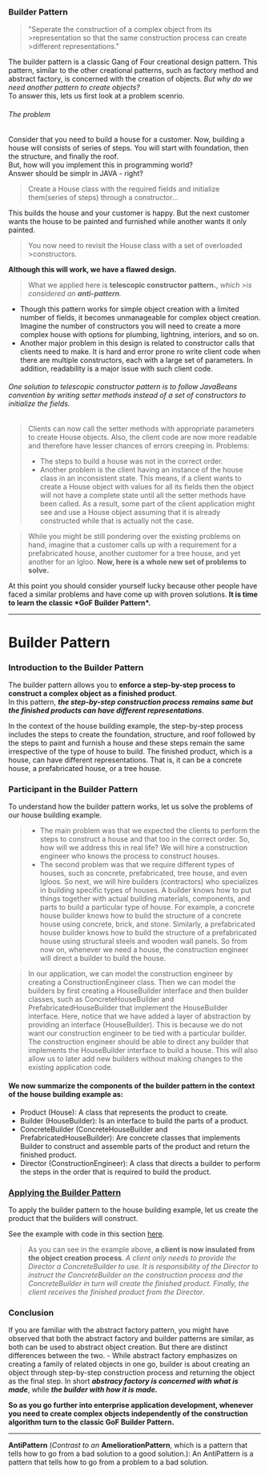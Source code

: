 ### Builder Pattern

> "Seperate the construction of a complex object from its >representation so that the same construction process can create >different representations."

The builder pattern is a classic Gang of Four creational design pattern. This pattern, similar to the other creational patterns, such as factory method and abstract factory, is concerned with the creation of objects. _But why do we need another pattern to create objects?_  
To answer this, lets us first look at a problem scenrio.

###### The problem

Consider that you need to build a house for a customer. Now, building a house will consists of series of steps. You will start with foundation, then the structure, and finally the roof.  
But, how will you implement this in programming world?  
Answer should be simplr in JAVA - right?

> Create a House class with the required fields and initialize them(series of steps) through a constructor...

This builds the house and your customer is happy. But the next customer wants the house to be painted and furnished while another wants it only painted.

> You now need to revisit the House class with a set of overloaded >constructors.

**Although this will work, we have a flawed design.**

> What we applied here is **telescopic constructor pattern.**, _which >is considered an ***anti-pattern***._

- Though this pattern works for simple object creation with a limited number of fields, it becomes unmanageable for complex object creation. Imagine the number of constructors you will need to create a more complex house with options for plumbing, lightning, interiors, and so on.
- Another major problem in this design is related to constructor calls that clients need to make. It is hard and error prone ro write client code when there are multiple constructors, each with a large set of parameters. In addition, readability is a major issue with such client code.

###### One solution to telescopic constructor pattern is to follow JavaBeans convention by writing setter methods instead of a set of constructors to initialize the fields.

> Clients can now call the setter methods with appropriate parameters to create House objects. Also, the client code are now more readable and therefore have lesser chances of errors creeping in.
> Problems:
>
> - The steps to build a house was not in the correct order.
> - Another problem is the client having an instance of the house class in an inconsistent state. This means, if a client wants to create a House object with values for all its fields then the object will not have a complete state until all the setter methods have been called. As a result, some part of the client application might see and use a House object assuming that it is already constructed while that is actually not the case.

> While you might be still pondering over the existing problems on hand, imagine that a customer calls up with a requirement for a prefabricated house, another customer for a tree house, and yet another for an Igloo. **Now, here is a whole new set of problems to solve.**

At this point you should consider yourself lucky because other people have faced a similar problems and have come up with proven solutions.
**It is time to learn the classic \***GoF Builder Pattern**\*.**

---

# Builder Pattern

### Introduction to the Builder Pattern

The builder pattern allows you to **enforce a step-by-step process to construct a complex object as a finished product**.  
In this pattern, **_the step-by-step construction process remains same but the finished products can have different representations_**.

In the context of the house building example, the step-by-step process includes the steps to create the foundation, structure, and roof followed by the steps to paint and furnish a house and these steps remain the same irrespective of the type of house to build. The finished product, which is a house, can have different representations. That is, it can be a concrete house, a prefabricated house, or a tree house.

### Participant in the Builder Pattern

To understand how the builder pattern works, let us solve the problems of our house building example.

> - The main problem was that we expected the clients to perform the steps to construct a house and that too in the correct order. So, how will we address this in real life? We will hire a construction engineer who knows the process to construct houses.
> - The second problem was that we require different types of houses, such as concrete, prefabricated, tree house, and even Igloos. So next, we will hire builders (contractors) who specializes in building specific types of houses. A builder knows how to put things together with actual building materials, components, and parts to build a particular type of house. For example, a concrete house builder knows how to build the structure of a concrete house using concrete, brick, and stone. Similarly, a prefabricated house builder knows how to build the structure of a prefabricated house using structural steels and wooden wall panels. So from now on, whenever we need a house, the construction engineer will direct a builder to build the house.

> In our application, we can model the construction engineer by creating a ConstructionEngineer class. Then we can model the builders by first creating a HouseBuilder interface and then builder classes, such as ConcreteHouseBuilder and PrefabricatedHouseBuilder that implement the HouseBuilder interface. Here, notice that we have added a layer of abstraction by providing an interface (HouseBuilder). This is because we do not want our construction engineer to be tied with a particular builder. The construction engineer should be able to direct any builder that implements the HouseBuilder interface to build a house. This will also allow us to later add new builders without making changes to the existing application code.

#### We now summarize the components of the builder pattern in the context of the house building example as:

- Product (House): A class that represents the product to create.
- Builder (HouseBuilder): Is an interface to build the parts of a product.
- ConcreteBuilder (ConcreteHouseBuilder and PrefabricatedHouseBuilder): Are concrete classes that implements Builder to construct and assemble parts of the product and return the finished product.
- Director (ConstructionEngineer): A class that directs a builder to perform the steps in the order that is required to build the product.

### [Applying the Builder Pattern](https://springframework.guru/gang-of-four-design-patterns/builder-pattern/)

To apply the builder pattern to the house building example, let us create the product that the builders will construct.

See the example with code in this section [here](https://springframework.guru/gang-of-four-design-patterns/builder-pattern/).

> As you can see in the example above, **a client is now insulated from the object creation process**. _A client only needs to provide the Director a ConcreteBuilder to use. It is responsibility of the Director to instruct the ConcreteBuilder on the construction process and the ConcreteBuilder in turn will create the finished product. Finally, the client receives the finished product from the Director_.

### Conclusion

If you are familiar with the abstract factory pattern, you might have observed that both the abstract factory and builder patterns are similar, as both can be used to abstract object creation. But there are distinct differences between the two. - While abstract factory emphasizes on creating a family of related objects in one go, builder is about creating an object through step-by-step construction process and returning the object as the final step.
In short **_abstracy factory is concerned with what is made_**, while **_the builder with how it is made._**

**So as you go further into enterprise application development, whenever you need to create complex objects independently of the construction algorithm turn to the classic GoF Builder Pattern.**

---

**AntiPattern** (_Contrast to an_ **AmeliorationPattern**, which is a pattern that tells how to go from a bad solution to a good solution.): An AntiPattern is a pattern that tells how to go from a problem to a bad solution.
